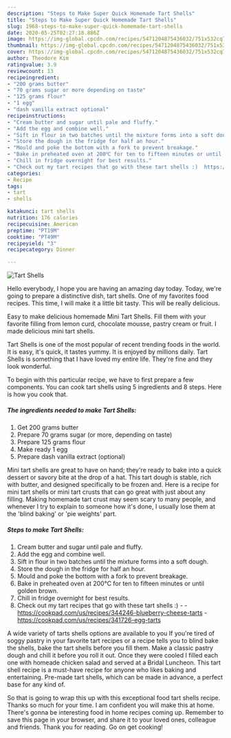 ```yaml
---
description: "Steps to Make Super Quick Homemade Tart Shells"
title: "Steps to Make Super Quick Homemade Tart Shells"
slug: 1968-steps-to-make-super-quick-homemade-tart-shells
date: 2020-05-25T02:27:18.886Z
image: https://img-global.cpcdn.com/recipes/5471204875436032/751x532cq70/tart-shells-recipe-main-photo.jpg
thumbnail: https://img-global.cpcdn.com/recipes/5471204875436032/751x532cq70/tart-shells-recipe-main-photo.jpg
cover: https://img-global.cpcdn.com/recipes/5471204875436032/751x532cq70/tart-shells-recipe-main-photo.jpg
author: Theodore Kim
ratingvalue: 3.9
reviewcount: 13
recipeingredient:
- "200 grams butter"
- "70 grams sugar or more depending on taste"
- "125 grams flour"
- "1 egg"
- "dash vanilla extract optional"
recipeinstructions:
- "Cream butter and sugar until pale and fluffy."
- "Add the egg and combine well."
- "Sift in flour in two batches until the mixture forms into a soft dough."
- "Store the dough in the fridge for half an hour."
- "Mould and poke the bottom with a fork to prevent breakage."
- "Bake in preheated oven at 200℃ for ten to fifteen minutes or until golden brown."
- "Chill in fridge overnight for best results."
- "Check out my tart recipes that go with these tart shells :)  https://cookpad.com/us/recipes/344246-blueberry-cheese-tarts https://cookpad.com/us/recipes/341726-egg-tarts"
categories:
- Recipe
tags:
- tart
- shells

katakunci: tart shells 
nutrition: 176 calories
recipecuisine: American
preptime: "PT19M"
cooktime: "PT49M"
recipeyield: "3"
recipecategory: Dinner

---
```



![Tart Shells](https://img-global.cpcdn.com/recipes/5471204875436032/751x532cq70/tart-shells-recipe-main-photo.jpg)

Hello everybody, I hope you are having an amazing day today. Today, we're going to prepare a distinctive dish, tart shells. One of my favorites food recipes. This time, I will make it a little bit tasty. This will be really delicious.

Easy to make delicious homemade Mini Tart Shells. Fill them with your favorite filling from lemon curd, chocolate mousse, pastry cream or fruit. I made delicious mini tart shells.

Tart Shells is one of the most popular of recent trending foods in the world. It is easy, it's quick, it tastes yummy. It is enjoyed by millions daily. Tart Shells is something that I have loved my entire life. They're fine and they look wonderful.


To begin with this particular recipe, we have to first prepare a few components. You can cook tart shells using 5 ingredients and 8 steps. Here is how you cook that.

<!--inarticleads1-->

##### The ingredients needed to make Tart Shells:

1. Get 200 grams butter
1. Prepare 70 grams sugar (or more, depending on taste)
1. Prepare 125 grams flour
1. Make ready 1 egg
1. Prepare dash vanilla extract (optional)


Mini tart shells are great to have on hand; they&#39;re ready to bake into a quick dessert or savory bite at the drop of a hat. This tart dough is stable, rich with butter, and designed specifically to be frozen and. Here is a recipe for mini tart shells or mini tart crusts that can go great with just about any filling. Making homemade tart crust may seem scary to many people, and whenever I try to explain to someone how it&#39;s done, I usually lose them at the &#39;blind baking&#39; or &#39;pie weights&#39; part. 

<!--inarticleads2-->

##### Steps to make Tart Shells:

1. Cream butter and sugar until pale and fluffy.
1. Add the egg and combine well.
1. Sift in flour in two batches until the mixture forms into a soft dough.
1. Store the dough in the fridge for half an hour.
1. Mould and poke the bottom with a fork to prevent breakage.
1. Bake in preheated oven at 200℃ for ten to fifteen minutes or until golden brown.
1. Chill in fridge overnight for best results.
1. Check out my tart recipes that go with these tart shells :) -  - https://cookpad.com/us/recipes/344246-blueberry-cheese-tarts - https://cookpad.com/us/recipes/341726-egg-tarts


A wide variety of tarts shells options are available to you If you&#39;re tired of soggy pastry in your favorite tart recipes or a recipe tells you to blind bake the shells, bake the tart shells before you fill them. Make a classic pastry dough and chill it before you roll it out. Once they were cooled I filled each one with homeade chicken salad and served at a Bridal Luncheon. This tart shell recipe is a must-have recipe for anyone who likes baking and entertaining. Pre-made tart shells, which can be made in advance, a perfect base for any kind of. 

So that is going to wrap this up with this exceptional food tart shells recipe. Thanks so much for your time. I am confident you will make this at home. There's gonna be interesting food in home recipes coming up. Remember to save this page in your browser, and share it to your loved ones, colleague and friends. Thank you for reading. Go on get cooking!

